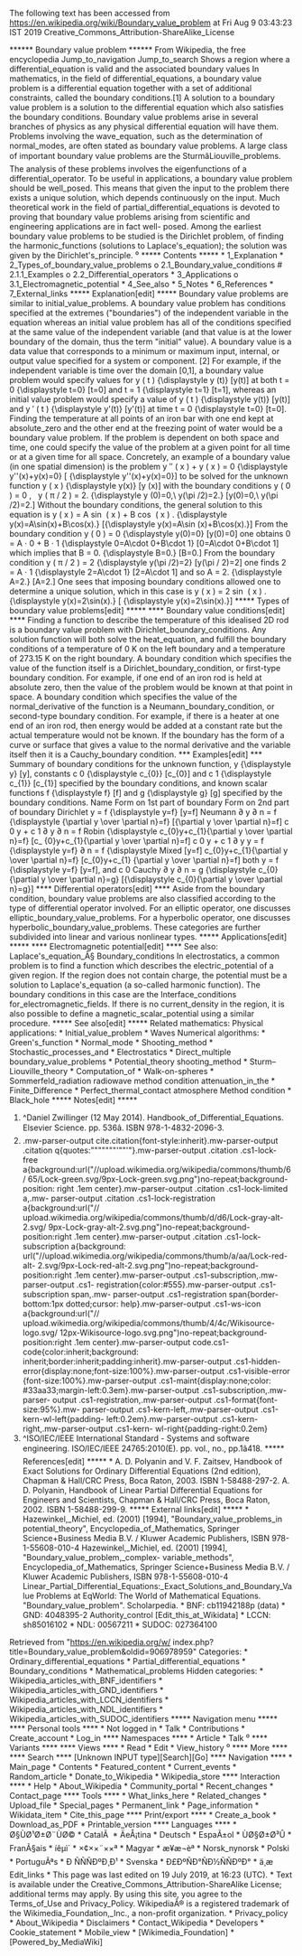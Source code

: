 The following text has been accessed from https://en.wikipedia.org/wiki/Boundary_value_problem at Fri Aug 9 03:43:23 IST 2019
Creative_Commons_Attribution-ShareAlike_License





















****** Boundary value problem ******
From Wikipedia, the free encyclopedia
Jump_to_navigation Jump_to_search
Shows a region where a differential_equation is valid and the associated
boundary values
In mathematics, in the field of differential_equations, a boundary value
problem is a differential equation together with a set of additional
constraints, called the boundary conditions.[1] A solution to a boundary value
problem is a solution to the differential equation which also satisfies the
boundary conditions.
Boundary value problems arise in several branches of physics as any physical
differential equation will have them. Problems involving the wave_equation,
such as the determination of normal_modes, are often stated as boundary value
problems. A large class of important boundary value problems are the
SturmâLiouville_problems. The analysis of these problems involves the
eigenfunctions of a differential_operator.
To be useful in applications, a boundary value problem should be well_posed.
This means that given the input to the problem there exists a unique solution,
which depends continuously on the input. Much theoretical work in the field of
partial_differential_equations is devoted to proving that boundary value
problems arising from scientific and engineering applications are in fact well-
posed.
Among the earliest boundary value problems to be studied is the Dirichlet
problem, of finding the harmonic_functions (solutions to Laplace's_equation);
the solution was given by the Dirichlet's_principle.
⁰
***** Contents *****
    * 1_Explanation
    * 2_Types_of_boundary_value_problems
          o 2.1_Boundary_value_conditions
                # 2.1.1_Examples
          o 2.2_Differential_operators
    * 3_Applications
          o 3.1_Electromagnetic_potential
    * 4_See_also
    * 5_Notes
    * 6_References
    * 7_External_links
***** Explanation[edit] *****
Boundary value problems are similar to initial_value_problems. A boundary value
problem has conditions specified at the extremes ("boundaries") of the
independent variable in the equation whereas an initial value problem has all
of the conditions specified at the same value of the independent variable (and
that value is at the lower boundary of the domain, thus the term "initial"
value). A boundary value is a data value that corresponds to a minimum or
maximum input, internal, or output value specified for a system or component.
[2]
For example, if the independent variable is time over the domain [0,1], a
boundary value problem would specify values for     y ( t )   {\displaystyle y
(t)}  [y(t)] at both     t = 0   {\displaystyle t=0}  [t=0] and     t = 1
{\displaystyle t=1}  [t=1], whereas an initial value problem would specify a
value of     y ( t )   {\displaystyle y(t)}  [y(t)] and      y &#x2032;  ( t )
{\displaystyle y'(t)}  [y'(t)] at time     t = 0   {\displaystyle t=0}  [t=0].
Finding the temperature at all points of an iron bar with one end kept at
absolute_zero and the other end at the freezing point of water would be a
boundary value problem.
If the problem is dependent on both space and time, one could specify the value
of the problem at a given point for all time or at a given time for all space.
Concretely, an example of a boundary value (in one spatial dimension) is the
problem
          y &#x2033;  ( x ) + y ( x ) = 0   {\displaystyle y''(x)+y(x)=0}  [
      {\displaystyle y''(x)+y(x)=0}]
to be solved for the unknown function     y ( x )   {\displaystyle y(x)}  [y
(x)] with the boundary conditions
         y ( 0 ) = 0 , &#xA0; y ( &#x03C0;  /  2 ) = 2.   {\displaystyle y
      (0)=0,\ y(\pi /2)=2.}  [y(0)=0,\ y(\pi /2)=2.]
Without the boundary conditions, the general solution to this equation is
         y ( x ) = A sin &#x2061; ( x ) + B cos &#x2061; ( x ) .
      {\displaystyle y(x)=A\sin(x)+B\cos(x).}  [{\displaystyle y(x)=A\sin
      (x)+B\cos(x).}]
From the boundary condition     y ( 0 ) = 0   {\displaystyle y(0)=0}  [y(0)=0]
one obtains
         0 = A &#x22C5; 0 + B &#x22C5; 1   {\displaystyle 0=A\cdot 0+B\cdot 1}
      [0=A\cdot 0+B\cdot 1]
which implies that     B = 0.   {\displaystyle B=0.}  [B=0.] From the boundary
condition     y ( &#x03C0;  /  2 ) = 2   {\displaystyle y(\pi /2)=2}  [y(\pi /
2)=2] one finds
         2 = A &#x22C5; 1   {\displaystyle 2=A\cdot 1}  [2=A\cdot 1]
and so     A = 2.   {\displaystyle A=2.}  [A=2.] One sees that imposing
boundary conditions allowed one to determine a unique solution, which in this
case is
         y ( x ) = 2 sin &#x2061; ( x ) .   {\displaystyle y(x)=2\sin(x).}  [
      {\displaystyle y(x)=2\sin(x).}]
***** Types of boundary value problems[edit] *****
**** Boundary value conditions[edit] ****
Finding a function to describe the temperature of this idealised 2D rod is a
boundary value problem with Dirichlet_boundary_conditions. Any solution
function will both solve the heat_equation, and fulfill the boundary conditions
of a temperature of 0 K on the left boundary and a temperature of 273.15 K on
the right boundary.
A boundary condition which specifies the value of the function itself is a
Dirichlet_boundary_condition, or first-type boundary condition. For example, if
one end of an iron rod is held at absolute zero, then the value of the problem
would be known at that point in space.
A boundary condition which specifies the value of the normal_derivative of the
function is a Neumann_boundary_condition, or second-type boundary condition.
For example, if there is a heater at one end of an iron rod, then energy would
be added at a constant rate but the actual temperature would not be known.
If the boundary has the form of a curve or surface that gives a value to the
normal derivative and the variable itself then it is a Cauchy_boundary
condition.
*** Examples[edit] ***
Summary of boundary conditions for the unknown function,     y   {\displaystyle
y}  [y], constants      c  0     {\displaystyle c_{0}}  [c_{0}] and      c  1
{\displaystyle c_{1}}  [c_{1}] specified by the boundary conditions, and known
scalar functions     f   {\displaystyle f}  [f] and     g   {\displaystyle g}
[g] specified by the boundary conditions.
Name      Form on 1st part of boundary     Form on 2nd part of boundary
Dirichlet    y = f   {\displaystyle y=f}  [y=f]
Neumann         &#x2202; y   &#x2202; n    = f   {\displaystyle {\partial y
          \over \partial n}=f}  [{\partial y \over \partial n}=f]
              c  0   y +  c  1      &#x2202; y   &#x2202; n    = f
Robin     {\displaystyle c_{0}y+c_{1}{\partial y \over \partial n}=f}  [c_
          {0}y+c_{1}{\partial y \over \partial n}=f]
                                               c  0   y +  c  1      &#x2202; y
             y = f   {\displaystyle y=f}   &#x2202; n    = f   {\displaystyle
Mixed     [y=f]                            c_{0}y+c_{1}{\partial y \over
                                           \partial n}=f}  [c_{0}y+c_{1}
                                           {\partial y \over \partial n}=f]
          both     y = f   {\displaystyle y=f}  [y=f], and      c  0
Cauchy    &#x2202; y   &#x2202; n    = g   {\displaystyle c_{0}{\partial y
          \over \partial n}=g}  [{\displaystyle c_{0}{\partial y \over \partial
          n}=g}]
**** Differential operators[edit] ****
Aside from the boundary condition, boundary value problems are also classified
according to the type of differential operator involved. For an elliptic
operator, one discusses elliptic_boundary_value_problems. For a hyperbolic
operator, one discusses hyperbolic_boundary_value_problems. These categories
are further subdivided into linear and various nonlinear types.
***** Applications[edit] *****
**** Electromagnetic potential[edit] ****
See also: Laplace's_equation_Â§ Boundary_conditions
In electrostatics, a common problem is to find a function which describes the
electric_potential of a given region. If the region does not contain charge,
the potential must be a solution to Laplace's_equation (a so-called harmonic
function). The boundary conditions in this case are the Interface_conditions
for_electromagnetic_fields. If there is no current_density in the region, it is
also possible to define a magnetic_scalar_potential using a similar procedure.
***** See also[edit] *****
Related mathematics:           Physical applications:
    * Initial_value_problem        * Waves              Numerical algorithms:
    * Green's_function             * Normal_mode            * Shooting_method
    * Stochastic_processes_and     * Electrostatics         * Direct_multiple
      boundary_value_problems      * Potential_theory         shooting_method
    * Sturm–Liouville_theory     * Computation_of         * Walk-on-spheres
    * Sommerfeld_radiation           radiowave                method
      condition                      attenuation_in_the     * Finite_Difference
    * Perfect_thermal_contact        atmosphere               Method
      condition                    * Black_hole
***** Notes[edit] *****
   1. ^Daniel Zwillinger (12 May 2014). Handbook_of_Differential_Equations.
      Elsevier Science. pp. 536â. ISBN 978-1-4832-2096-3.
   2. .mw-parser-output cite.citation{font-style:inherit}.mw-parser-output
      .citation q{quotes:"\"""\"""'""'"}.mw-parser-output .citation .cs1-lock-
      free a{background:url("//upload.wikimedia.org/wikipedia/commons/thumb/6/
      65/Lock-green.svg/9px-Lock-green.svg.png")no-repeat;background-position:
      right .1em center}.mw-parser-output .citation .cs1-lock-limited a,.mw-
      parser-output .citation .cs1-lock-registration a{background:url("//
      upload.wikimedia.org/wikipedia/commons/thumb/d/d6/Lock-gray-alt-2.svg/
      9px-Lock-gray-alt-2.svg.png")no-repeat;background-position:right .1em
      center}.mw-parser-output .citation .cs1-lock-subscription a{background:
      url("//upload.wikimedia.org/wikipedia/commons/thumb/a/aa/Lock-red-alt-
      2.svg/9px-Lock-red-alt-2.svg.png")no-repeat;background-position:right
      .1em center}.mw-parser-output .cs1-subscription,.mw-parser-output .cs1-
      registration{color:#555}.mw-parser-output .cs1-subscription span,.mw-
      parser-output .cs1-registration span{border-bottom:1px dotted;cursor:
      help}.mw-parser-output .cs1-ws-icon a{background:url("//
      upload.wikimedia.org/wikipedia/commons/thumb/4/4c/Wikisource-logo.svg/
      12px-Wikisource-logo.svg.png")no-repeat;background-position:right .1em
      center}.mw-parser-output code.cs1-code{color:inherit;background:
      inherit;border:inherit;padding:inherit}.mw-parser-output .cs1-hidden-
      error{display:none;font-size:100%}.mw-parser-output .cs1-visible-error
      {font-size:100%}.mw-parser-output .cs1-maint{display:none;color:
      #33aa33;margin-left:0.3em}.mw-parser-output .cs1-subscription,.mw-parser-
      output .cs1-registration,.mw-parser-output .cs1-format{font-size:95%}.mw-
      parser-output .cs1-kern-left,.mw-parser-output .cs1-kern-wl-left{padding-
      left:0.2em}.mw-parser-output .cs1-kern-right,.mw-parser-output .cs1-kern-
      wl-right{padding-right:0.2em}
   3. ^ISO/IEC/IEEE International Standard - Systems and software engineering.
      ISO/IEC/IEEE 24765:2010(E). pp. vol., no., pp.1â418.
***** References[edit] *****
    * A. D. Polyanin and V. F. Zaitsev, Handbook of Exact Solutions for
      Ordinary Differential Equations (2nd edition), Chapman & Hall/CRC Press,
      Boca Raton, 2003.
ISBN 1-58488-297-2.
A. D. Polyanin, Handbook of Linear Partial Differential Equations for Engineers
and Scientists, Chapman & Hall/CRC Press, Boca Raton, 2002.
ISBN 1-58488-299-9.
***** External links[edit] *****
    * Hazewinkel,_Michiel, ed. (2001) [1994], "Boundary_value_problems_in
      potential_theory", Encyclopedia_of_Mathematics, Springer Science+Business
      Media B.V. / Kluwer Academic Publishers, ISBN 978-1-55608-010-4
Hazewinkel,_Michiel, ed. (2001) [1994], "Boundary_value_problem,_complex-
variable_methods", Encyclopedia_of_Mathematics, Springer Science+Business Media
B.V. / Kluwer Academic Publishers, ISBN 978-1-55608-010-4
Linear_Partial_Differential_Equations:_Exact_Solutions_and_Boundary_Value
Problems at EqWorld: The World of Mathematical Equations.
"Boundary_value_problem". Scholarpedia.
                                              * BNF: cb11942188p (data)
                                              * GND: 4048395-2
Authority_control [Edit_this_at_Wikidata]     * LCCN: sh85016102
                                              * NDL: 00567211
                                              * SUDOC: 027364100

Retrieved from "https://en.wikipedia.org/w/
index.php?title=Boundary_value_problem&oldid=906978959"
Categories:
    * Ordinary_differential_equations
    * Partial_differential_equations
    * Boundary_conditions
    * Mathematical_problems
Hidden categories:
    * Wikipedia_articles_with_BNF_identifiers
    * Wikipedia_articles_with_GND_identifiers
    * Wikipedia_articles_with_LCCN_identifiers
    * Wikipedia_articles_with_NDL_identifiers
    * Wikipedia_articles_with_SUDOC_identifiers
***** Navigation menu *****
**** Personal tools ****
    * Not logged in
    * Talk
    * Contributions
    * Create_account
    * Log_in
**** Namespaces ****
    * Article
    * Talk
⁰
**** Variants ****
**** Views ****
    * Read
    * Edit
    * View_history
⁰
**** More ****
**** Search ****
[Unknown INPUT type][Search][Go]
**** Navigation ****
    * Main_page
    * Contents
    * Featured_content
    * Current_events
    * Random_article
    * Donate_to_Wikipedia
    * Wikipedia_store
**** Interaction ****
    * Help
    * About_Wikipedia
    * Community_portal
    * Recent_changes
    * Contact_page
**** Tools ****
    * What_links_here
    * Related_changes
    * Upload_file
    * Special_pages
    * Permanent_link
    * Page_information
    * Wikidata_item
    * Cite_this_page
**** Print/export ****
    * Create_a_book
    * Download_as_PDF
    * Printable_version
**** Languages ****
    * Ø§ÙØ¹Ø±Ø¨ÙØ©
    * CatalÃ 
    * ÄeÅ¡tina
    * Deutsch
    * EspaÃ±ol
    * ÙØ§Ø±Ø³Û
    * FranÃ§ais
    * íêµ­ì´
    * ×¢××¨××ª
    * Magyar
    * æ¥æ¬èª
    * Norsk_nynorsk
    * Polski
    * PortuguÃªs
    * Ð ÑÑÑÐºÐ¸Ð¹
    * Svenska
    * Ð£ÐºÑÐ°ÑÐ½ÑÑÐºÐ°
    * ä¸­æ
Edit_links
    * This page was last edited on 19 July 2019, at 16:23 (UTC).
    * Text is available under the Creative_Commons_Attribution-ShareAlike
      License; additional terms may apply. By using this site, you agree to the
      Terms_of_Use and Privacy_Policy. WikipediaÂ® is a registered trademark of
      the Wikimedia_Foundation,_Inc., a non-profit organization.
    * Privacy_policy
    * About_Wikipedia
    * Disclaimers
    * Contact_Wikipedia
    * Developers
    * Cookie_statement
    * Mobile_view
    * [Wikimedia_Foundation]
    * [Powered_by_MediaWiki]
